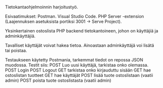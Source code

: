 
Tietokantaohjelmoinnin harjoitustyö.

Esivaatimukset: 
Postman.
Visual Studio Code.
PHP Server -extension (Laajennuksen asetuksista portiksi 3001 -> Serve Project).

Yksinkertainen ostoslista PHP backend tietokantoineen, johon on käyttäjiä ja adminkäyttäjiä.

Tavalliset käyttäjät voivat hakea tietoa. Ainoastaan adminkäyttäjä voi lisätä tai poistaa.

Testaukseen käytetty Postmania, tarkemmat tiedot on repossa JSON muodossa. 
Testit siis: 
POST Luo uusi käyttäjä, tarkistaa onko olemassa.
POST Login
POST Logout
GET tarkistaa onko kirjauduttu sisään
GET hae ostoslistan tuotteet
GET hae käyttäjät
POST lisää tuote ostoslistaan (vaatii admin)
POST poista tuote ostoslistasta (vaatii admin)




